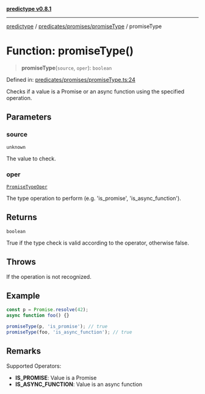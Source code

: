 [**predictype v0.8.1**](../../../../README.md)

***

[predictype](../../../../modules.md) / [predicates/promises/promiseType](../README.md) / promiseType

# Function: promiseType()

> **promiseType**(`source`, `oper`): `boolean`

Defined in: [predicates/promises/promiseType.ts:24](https://github.com/maduhaime/predictype/blob/2310adbaccb6fbc00cdab8e345e79bd5b09e40f5/src/predicates/promises/promiseType.ts#L24)

Checks if a value is a Promise or an async function using the specified operation.

## Parameters

### source

`unknown`

The value to check.

### oper

[`PromiseTypeOper`](../../../../promises/enums/type-aliases/PromiseTypeOper.md)

The type operation to perform (e.g. 'is_promise', 'is_async_function').

## Returns

`boolean`

True if the type check is valid according to the operator, otherwise false.

## Throws

If the operation is not recognized.

## Example

```ts
const p = Promise.resolve(42);
async function foo() {}

promiseType(p, 'is_promise'); // true
promiseType(foo, 'is_async_function'); // true
```

## Remarks

Supported Operators:
- **IS_PROMISE**: Value is a Promise
- **IS_ASYNC_FUNCTION**: Value is an async function
